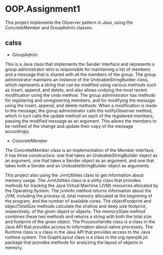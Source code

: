 # OOP.Assignment1

This project implements the Observer pattern in Java, using the ConcreteMember and GroupAdmin classes.

## calss 

* GroupAdmin

This is a Java class that implements the Sender interface and represents a group administrator who is responsible for
maintaining a list of members and a message that is shared with all the members of the group.
The group administrator maintains an instance of the UndoableStringBuilder class, which represents a string that
can be modified using various methods such as insert, append, and delete, and also allows undoing the most recent modification
using the undo method.
The group administrator has methods for registering and unregistering members, and for modifying the message using
the insert, append, and delete methods. When a modification is made to the message, the group administrator calls the
notifyObserver method, which in turn calls the update method on each of the registered members, passing the modified message
as an argument. This allows the members to be notified of the change and update their copy of the message accordingly.

* ConcreteMember

The ConcreteMember class is an implementation of the Member interface. It has three constructors: one that takes
 an UndoableStringBuilder object as an argument, one that takes a Sender object as an argument, and one that takes both a
 Sender and an UndoableStringBuilder object as arguments.

This project also using the JvmUtilities class to get information about memory usege.
The JvmUtilities class is a utility class that provides methods for tracking the Java Virtual Machine (JVM) resources allocated by the Operating System.
The jvmInfo method returns information about the JVM, including the process id, total memory allocated at the beginning of the program, and the number of available cores.
The objectFootprint and objectTotalSize methods calculate the shallow and deep size footprint, respectively, of the given object or objects. The memoryStats method combines these two methods and returns a string with both the total size and footprint of the given object.
The ProcessHandle class is a class in the Java API that provides access to information about native processes. The Runtime class is a class in the Java API that provides access to the Java runtime system. The GraphLayout class is a class in the org.openjdk.jol package that provides methods for analyzing the layout of objects in memory.

